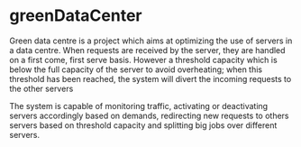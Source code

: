 # greenDataCenter
Green data centre is a project which aims at optimizing the use of servers in a data centre.
When requests are received by the server, they are handled on a first come, first serve basis.
However a threshold capacity which is below the full capacity of the server to avoid overheating;
when this threshold has been reached, the system will divert the incoming requests to the other servers


The system is capable of monitoring traffic, activating or deactivating servers accordingly based
on demands, redirecting new requests to others servers based on threshold capacity and splitting 
big jobs over different servers.
